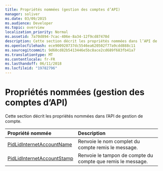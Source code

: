 ```yaml
---
title: Propriétés nommées (gestion des comptes d’API)
manager: soliver
ms.date: 03/09/2015
ms.audience: Developer
ms.topic: overview
localization_priority: Normal
ms.assetid: 7a70d894-7cac-406e-8a34-12f9cd87470d
description: Cette section décrit les propriétés nommées dans l’API de gestion de compte.
ms.openlocfilehash: ece900920737dc5546ea620502f77a9cdd888c11
ms.sourcegitcommit: 9d60cd82b5413446e5bc8ace2cd689f683fb41a7
ms.translationtype: MT
ms.contentlocale: fr-FR
ms.lasthandoff: 06/11/2018
ms.locfileid: "19782796"
---
```

# <a name="named-properties-account-management-api"></a>Propriétés nommées (gestion des comptes d’API)

Cette section décrit les propriétés nommées dans l’API de gestion de compte.
  
|**Propriété nommée**|**Description**|
|:-----|:-----|
|[PidLidInternetAccountName](pidlidinternetaccountname.md) <br/> |Renvoie le nom complet du compte remis le message.  <br/> |
|[PidLidInternetAccountStamp](pidlidinternetaccountstamp.md) <br/> |Renvoie le tampon de compte du compte que remis le message.  <br/> |
   

